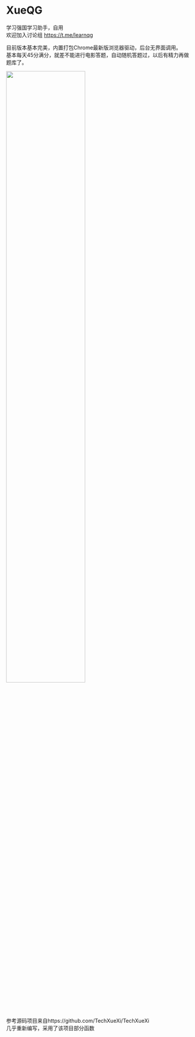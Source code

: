 # XueQG
学习强国学习助手，自用<br>
欢迎加入讨论组
https://t.me/learnqg

目前版本基本完美，内置打包Chrome最新版浏览器驱动，后台无界面调用。<br>
基本每天45分满分，就差不能进行电影答题，自动随机答题过，以后有精力再做题库了。

<img src="https://raw.githubusercontent.com/imkenf/Xue/main/0001.jpg" width="65%">

参考源码项目来自https://github.com/TechXueXi/TechXueXi <br>
几乎重新编写，采用了该项目部分函数<br>
